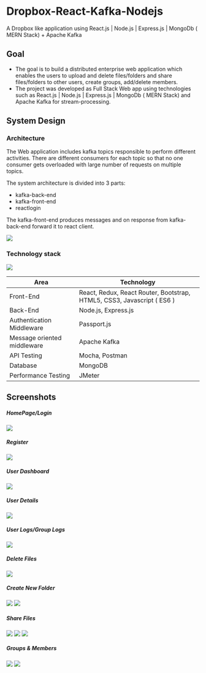 # Dropbox-React-Kafka-Nodejs
A Dropbox like application using React.js | Node.js | Express.js | MongoDb ( MERN Stack) + Apache Kafka

## Goal
* The goal is to build a distributed enterprise web application which enables the users to upload and delete files/folders and share files/folders to other users, create groups, add/delete members.
* The project was developed as Full Stack Web app using technologies such as React.js | Node.js | Express.js | MongoDb ( MERN Stack) and Apache Kafka for stream-processing.

## System Design

### Architecture

The Web application includes kafka topics responsible to perform different activities. There are different consumers for each topic so that no one consumer gets overloaded with large number of requests on multiple topics. 

The system architecture is divided into 3 parts:
  *	kafka-back-end
  *	kafka-front-end
  *	reactlogin
  
The kafka-front-end produces messages and on response from kafka-back-end forward it to react client.

![](/images/a.PNG)

### Technology stack

![](images/b.PNG)

<table>
<thead>
<tr>
<th>Area</th>
<th>Technology</th>
</tr>
</thead>
<tbody>
	<tr>
		<td>Front-End</td>
		<td>React, Redux, React Router, Bootstrap, HTML5, CSS3, Javascript ( ES6 )</td>
	</tr>
  	<tr>
		<td>Back-End</td>
		<td>Node.js, Express.js</td>
	</tr>
	<tr>
		<td>Authentication Middleware</td>
		<td>Passport.js</td>
	</tr>
	<tr>
		<td>Message oriented middleware</td>
		<td>Apache Kafka</td>
	</tr
	<tr>
		<td>API Testing</td>
		<td>Mocha, Postman</td>
	</tr>
  <tr>
		<td>Database</td>
		<td>MongoDB</td>
	</tr>
	<tr>
		<td>Performance Testing</td>
		<td>JMeter</td>
	</tr>
</tbody>
</table>

## Screenshots

##### HomePage/Login

![](images/0.PNG)

##### Register

![](images/1.PNG)

##### User Dashboard

![](images/2.PNG)

##### User Details

![](images/3.PNG)

##### User Logs/Group Logs

![](images/4.PNG)

##### Delete Files

![](images/6.PNG)

##### Create New Folder

![](images/7.PNG)
![](images/8.PNG)

##### Share Files

![](images/9.PNG)
![](images/10.PNG)
![](images/11.PNG)

##### Groups & Members

![](images/17.PNG)
![](images/18.PNG)
